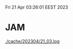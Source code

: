 Fri 21 Apr 03:26:01 EEST 2023
# JAM
<a href='./cache/202304/21_03.log'>./cache/202304/21_03.log</a>
